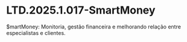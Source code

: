 # LTD.2025.1.017-SmartMoney
$martMoney: Monitoria, gestão financeira e melhorando relação entre especialistas e clientes.
